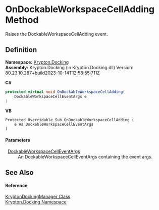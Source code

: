 # OnDockableWorkspaceCellAdding Method


Raises the DockableWorkspaceCellAdding event.



## Definition
**Namespace:** <a href="98399376-cf41-9454-4b4d-4fab2ca20bc7.md">Krypton.Docking</a>  
**Assembly:** Krypton.Docking (in Krypton.Docking.dll) Version: 80.23.10.287+build2023-10-14T12:58:55:711Z

**C#**
``` C#
protected virtual void OnDockableWorkspaceCellAdding(
	DockableWorkspaceCellEventArgs e
)
```
**VB**
``` VB
Protected Overridable Sub OnDockableWorkspaceCellAdding ( 
	e As DockableWorkspaceCellEventArgs
)
```



#### Parameters
<dl><dt>  <a href="8f57bf18-ca7f-6080-e21b-677e5e50cd5c.md">DockableWorkspaceCellEventArgs</a></dt><dd>An DockableWorkspaceCellEventArgs containing the event args.</dd></dl>

## See Also


#### Reference
<a href="6c9c237d-95cb-a4ce-72c6-cd7684d3287e.md">KryptonDockingManager Class</a>  
<a href="98399376-cf41-9454-4b4d-4fab2ca20bc7.md">Krypton.Docking Namespace</a>  

